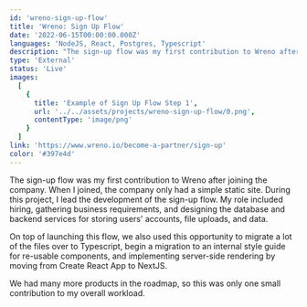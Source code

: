 ```yaml
---
id: 'wreno-sign-up-flow'
title: 'Wreno: Sign Up Flow'
date: '2022-06-15T00:00:00.000Z'
languages: 'NodeJS, React, Postgres, Typescript'
description: "The sign-up flow was my first contribution to Wreno after joining the company. My role included hiring, gathering business requirements, and designing the database and backend services for storing users' accounts, file uploads, and data."
type: 'External'
status: 'Live'
images:
  [
    {
      title: 'Example of Sign Up Flow Step 1',
      url: '../../assets/projects/wreno-sign-up-flow/0.png',
      contentType: 'image/png'
    }
  ]
link: 'https://www.wreno.io/become-a-partner/sign-up'
color: '#397e4d'
---
```


The sign-up flow was my first contribution to Wreno after joining the company. When I joined, the company only had a simple static site. During this project, I lead the development of the sign-up flow. My role included hiring, gathering business requirements, and designing the database and backend services for storing users' accounts, file uploads, and data.

On top of launching this flow, we also used this opportunity to migrate a lot of the files over to Typescript, begin a migration to an internal style guide for re-usable components, and implementing server-side rendering by moving from Create React App to NextJS.

We had many more products in the roadmap, so this was only one small contribution to my overall workload.
